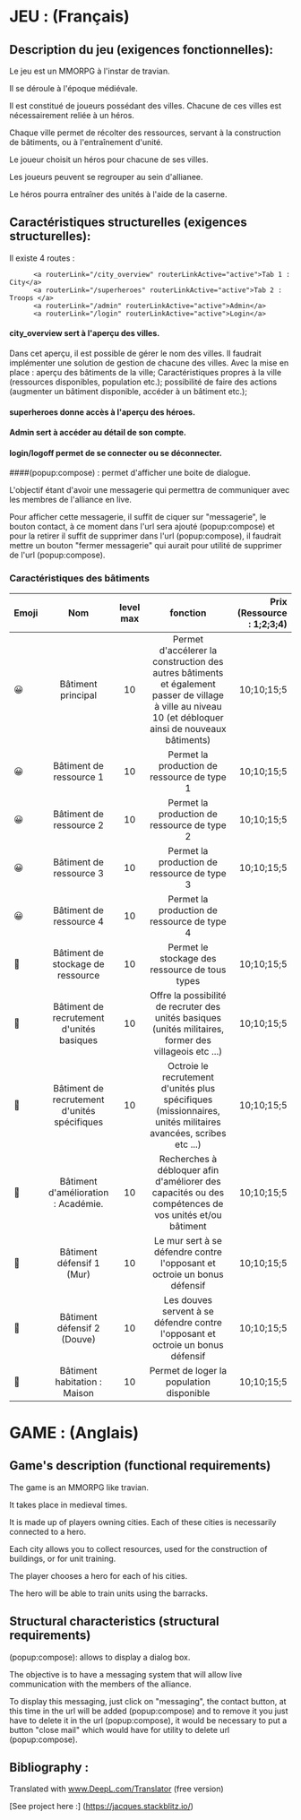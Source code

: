 



#  JEU : (Français)


## Description du jeu (exigences fonctionnelles): 

Le jeu est un MMORPG à l'instar de travian.

Il se déroule à l'époque médiévale. 

Il est constitué de joueurs possédant des villes.
Chacune de ces villes est nécessairement reliée à un héros.
 
Chaque ville permet de récolter des ressources, servant à la construction de bâtiments, ou à l'entraînement d'unité. 

Le joueur choisit un héros pour chacune de ses villes.

Les joueurs peuvent se regrouper au sein d'allianee.

Le héros pourra entraîner des unités à l'aide de la caserne.

## Caractéristiques structurelles  (exigences structurelles):


Il existe 4 routes : 

          <a routerLink="/city_overview" routerLinkActive="active">Tab 1 : City</a>
          <a routerLink="/superheroes" routerLinkActive="active">Tab 2 : Troops </a>
          <a routerLink="/admin" routerLinkActive="active">Admin</a>
          <a routerLink="/login" routerLinkActive="active">Login</a>

#### city_overview sert à l'aperçu des villes. 

Dans cet aperçu, il est possible de gérer le nom des villes. 
Il faudrait implémenter une solution de gestion de chacune des villes. 
Avec la mise en place : 
aperçu des bâtiments de la ville; 
Caractéristiques propres à la ville (ressources disponibles, population etc.);
possibilité de faire des actions (augmenter un bâtiment disponible, accéder à un bâtiment etc.);


#### superheroes donne accès à l'aperçu des héroes. 

#### Admin sert à accéder au détail de son compte. 

#### login/logoff permet de se connecter ou se déconnecter.



####(popup:compose) : permet d'afficher une boite de dialogue.

L'objectif étant d'avoir une messagerie qui permettra de communiquer avec les membres de l'alliance en live. 

Pour afficher cette messagerie, il suffit de ciquer sur "messagerie", le bouton contact, à ce moment dans l'url sera ajouté (popup:compose) 
et pour la retirer il suffit de supprimer dans l'url (popup:compose), il faudrait mettre un bouton "fermer messagerie" qui aurait pour 
utilité de supprimer de l'url (popup:compose).

### Caractéristiques des bâtiments 

|   Emoji   |   Nom |   level max |   fonction |   Prix (Ressource : 1;2;3;4)   |
|---    |:-:    |:-:    |:-:    |--:    |
|   &#x1F600;   |   Bâtiment principal        |   10 |   Permet d'accélerer la construction des autres bâtiments et également passer de village à ville au niveau 10 (et débloquer ainsi de nouveaux bâtiments)  |   10;10;15;5  |
|   &#x1F600;   |   Bâtiment de ressource 1   |   10 |   Permet la production de ressource de type 1  |   10;10;15;5  |
|   &#x1F600;   |   Bâtiment de ressource 2   |   10 |   Permet la production de ressource de type 2  |   10;10;15;5  |
|   &#x1F600;   |   Bâtiment de ressource 3   |   10 |   Permet la production de ressource de type 3  |   10;10;15;5  |
|   &#x1F600;   |   Bâtiment de ressource 4   |   10 |   Permet la production de ressource de type 4   |
|   &#x1F923;   |   Bâtiment de stockage de ressource  |   10 |   Permet le stockage des ressource de tous types  |   10;10;15;5  |
|   &#x1F923;   |   Bâtiment de recrutement d'unités basiques   | 10 |  Offre la possibilité de recruter des unités basiques (unités militaires, former des villageois etc ...) |   10;10;15;5  |
|   &#x1F923;   |   Bâtiment de recrutement d'unités spécifiques   |   10 | Octroie le recrutement d'unités plus spécifiques (missionnaires, unités militaires avancées, scribes etc ...)|   10;10;15;5  |
|   &#x1F923;   |   Bâtiment d'amélioration : Académie.   |  10| Recherches à débloquer afin d'améliorer des capacités ou des compétences de vos unités et/ou bâtiment |   10;10;15;5  |
|   &#x1F923;   |   Bâtiment défensif 1 (Mur)      |   10 | Le mur sert à se défendre contre l'opposant et octroie un bonus défensif |   10;10;15;5  |
|   &#x1F923;   |   Bâtiment défensif 2 (Douve)      | 10 | Les douves servent à se défendre contre l'opposant et octroie un bonus défensif |   10;10;15;5  |
|   &#x1F923;   |   Bâtiment habitation : Maison   |  10 | Permet de loger la population disponible |   10;10;15;5  |


#  GAME : (Anglais)

## Game's description (functional requirements)

The game is an MMORPG like travian. 

It takes place in medieval times.

It is made up of players owning cities. Each of these cities is necessarily connected to a hero.

Each city allows you to collect resources, used for the construction of buildings, or for unit training.

The player chooses a hero for each of his cities.

The hero will be able to train units using the barracks.


## Structural characteristics (structural requirements)

(popup:compose): allows to display a dialog box.

The objective is to have a messaging system that will allow live communication with the members of the alliance. 

To display this messaging, just click on "messaging", the contact button, at this time in the url will be added (popup:compose) 
and to remove it you just have to delete it in the url (popup:compose), it would be necessary to put a button "close mail" which would have
for utility to delete url (popup:compose).



## Bibliography : 

Translated with www.DeepL.com/Translator (free version)



[See project here :] (https://jacques.stackblitz.io/)
